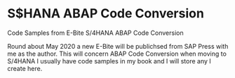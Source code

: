 # S$HANA ABAP Code Conversion
Code Samples from E-Bite S/4HANA ABAP Code Conversion

Round about May 2020 a new E-Bite will be publichsed from SAP Press with me as the author. This will concern ABAP Code Conversion when moving to S/4HANA
I usually have code samples in my book and I will store any I create here.
